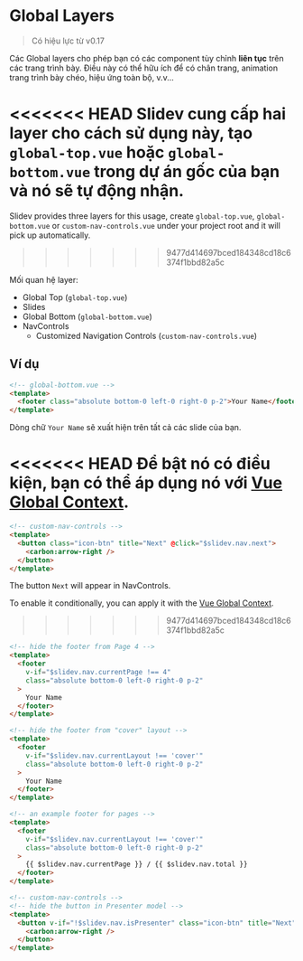 # Global Layers

> Có hiệu lực từ v0.17

Các Global layers cho phép bạn có các component tùy chỉnh **liên tục** trên các trang trình bày. Điều này có thể hữu ích để có chân trang, animation trang trình bày chéo, hiệu ứng toàn bộ, v.v...

<<<<<<< HEAD
Slidev cung cấp hai layer cho cách sử dụng này, tạo `global-top.vue` hoặc `global-bottom.vue` trong dự án gốc của bạn và nó sẽ tự động nhận.
=======
Slidev provides three layers for this usage, create `global-top.vue`, `global-bottom.vue` or `custom-nav-controls.vue` under your project root and it will pick up automatically.
>>>>>>> 9477d414697bced184348cd18c6374f1bbd82a5c

Mối quan hệ layer:

- Global Top (`global-top.vue`)
- Slides
- Global Bottom (`global-bottom.vue`)
- NavControls
  - Customized Navigation Controls (`custom-nav-controls.vue`)

## Ví dụ

```html
<!-- global-bottom.vue -->
<template>
  <footer class="absolute bottom-0 left-0 right-0 p-2">Your Name</footer>
</template>
```

Dòng chữ `Your Name` sẽ xuất hiện trên tất cả các slide của bạn.

<<<<<<< HEAD
Để bật nó có điều kiện, bạn có thể áp dụng nó với [Vue Global Context](/custom/vue-context).
=======
```html
<!-- custom-nav-controls -->
<template>
  <button class="icon-btn" title="Next" @click="$slidev.nav.next">
    <carbon:arrow-right />
  </button>
</template>
```

The button `Next` will appear in NavControls.

To enable it conditionally, you can apply it with the [Vue Global Context](/custom/vue-context).
>>>>>>> 9477d414697bced184348cd18c6374f1bbd82a5c

```html
<!-- hide the footer from Page 4 -->
<template>
  <footer
    v-if="$slidev.nav.currentPage !== 4"
    class="absolute bottom-0 left-0 right-0 p-2"
  >
    Your Name
  </footer>
</template>
```

```html
<!-- hide the footer from "cover" layout -->
<template>
  <footer
    v-if="$slidev.nav.currentLayout !== 'cover'"
    class="absolute bottom-0 left-0 right-0 p-2"
  >
    Your Name
  </footer>
</template>
```

```html
<!-- an example footer for pages -->
<template>
  <footer
    v-if="$slidev.nav.currentLayout !== 'cover'"
    class="absolute bottom-0 left-0 right-0 p-2"
  >
    {{ $slidev.nav.currentPage }} / {{ $slidev.nav.total }}
  </footer>
</template>
```

```html
<!-- custom-nav-controls -->
<!-- hide the button in Presenter model -->
<template>
  <button v-if="!$slidev.nav.isPresenter" class="icon-btn" title="Next" @click="$slidev.nav.next">
    <carbon:arrow-right />
  </button>
</template>
```
